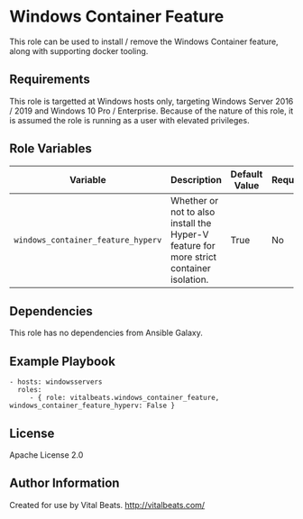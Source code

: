 Windows Container Feature
=========================

This role can be used to install / remove the Windows Container feature, along with supporting docker tooling.

Requirements
------------

This role is targetted at Windows hosts only, targeting Windows Server 2016 / 2019 and Windows 10 Pro / Enterprise. Because of the nature of this role, it is assumed the role is running as a user with elevated privileges.

Role Variables
--------------

| Variable                           | Description                                                                             | Default Value | Required |
| ---------------------------------- | --------------------------------------------------------------------------------------- | ------------- | -------- |
| `windows_container_feature_hyperv` | Whether or not to also install the Hyper-V feature for more strict container isolation. | True          | No       |

Dependencies
------------

This role has no dependencies from Ansible Galaxy.

Example Playbook
----------------

    - hosts: windowsservers
      roles:
         - { role: vitalbeats.windows_container_feature, windows_container_feature_hyperv: False }

License
-------

Apache License 2.0

Author Information
------------------

Created for use by Vital Beats. http://vitalbeats.com/
